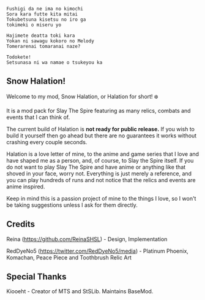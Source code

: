```
Fushigi da ne ima no kimochi
Sora kara futte kita mitai
Tokubetsuna kisetsu no iro ga
tokimeki o miseru yo

Hajimete deatta toki kara
Yokan ni sawagu kokoro no Melody
Tomerarenai tomaranai naze?

Todokete!
Setsunasa ni wa namae o tsukeyou ka
```

## Snow Halation!

Welcome to my mod, Snow Halation, or Halation for short! :snowflake:

It is a mod pack for Slay The Spire featuring as many relics, combats and events that I can think of. 

The current build of Halation is **not ready for public release.** If you wish to build it yourself then go ahead but there are no guarantees it works without crashing every couple seconds.

Halation is a love letter of mine, to the anime and game series that I love and have shaped me as a person, and, of course, to Slay the Spire itself. If you do not want to play Slay The Spire and have anime or anything like that shoved in your face, worry not. Everything is just merely a reference, and you can play hundreds of runs and not notice that the relics and events are anime inspired.

Keep in mind this is a passion project of mine to the things I love, so I won't be taking suggestions unless I ask for them directly.

## Credits

Reina (https://github.com/ReinaSHSL) - Design, Implementation

RedDyeNo5 (https://twitter.com/RedDyeNo5/media) - Platinum Phoenix, Komachan, Peace Piece and Toothbrush Relic Art

## Special Thanks

Kiooeht - Creator of MTS and StSLib. Maintains BaseMod.
